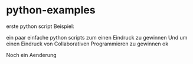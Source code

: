 # python-examples

erste python script Beispiel:

ein paar einfache python scripts zum einen Eindruck zu gewinnen
Und um einen Eindruck von Collaborativen Programmieren zu gewinnen
ok

Noch ein Aenderung
